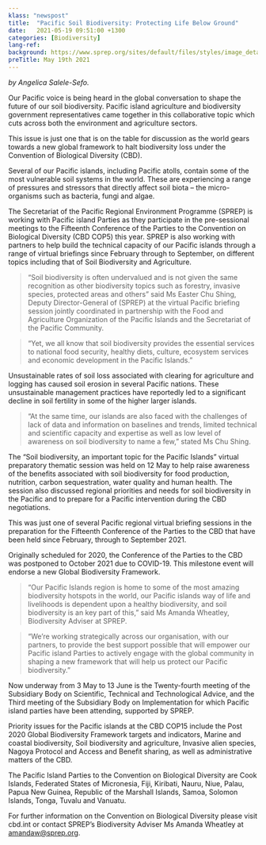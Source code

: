 ```yaml
---
klass: "newspost"
title:  "Pacific Soil Biodiversity: Protecting Life Below Ground"
date:   2021-05-19 09:51:00 +1300
categories: [Biodiversity]
lang-ref: 
background: https://www.sprep.org/sites/default/files/styles/image_detai_670_400_/public/images/news/Soils%20photo.jpg?itok=_zZilH8f
preTitle: May 19th 2021
---
```

*by Angelica Salele-Sefo.*

Our Pacific voice is being heard in the global conversation to shape the future of our soil biodiversity. Pacific island agriculture and biodiversity government representatives came together in this collaborative topic which cuts across both the environment and agriculture sectors.

This issue is just one that is on the table for discussion as the world gears towards a new global framework to halt biodiversity loss under the Convention of Biological Diversity (CBD).

Several of our Pacific islands, including Pacific atolls, contain some of the most vulnerable soil systems in the world.  These are experiencing a range of pressures and stressors that directly affect soil biota – the micro-organisms such as bacteria, fungi and algae. 

The Secretariat of the Pacific Regional Environment Programme (SPREP) is working with Pacific island Parties as they participate in the pre-sessional meetings to the Fifteenth Conference of the Parties to the Convention on Biological Diversity (CBD COP5) this year. SPREP is also working with partners to help build the technical capacity of our Pacific islands through a range of virtual briefings since February through to September, on different topics including that of Soil Biodiversity and Agriculture.  

>“Soil biodiversity is often undervalued and is not given the same recognition as other biodiversity topics such as forestry, invasive species, protected areas and others” said Ms Easter Chu Shing, Deputy Director-General of (SPREP) at the virtual Pacific briefing session jointly coordinated in partnership with the Food and Agriculture Organization of the Pacific Islands and the Secretariat of the Pacific Community.

>“Yet, we all know that soil biodiversity provides the essential services to national food security, healthy diets, culture, ecosystem services and economic development in the Pacific Islands.”

Unsustainable rates of soil loss associated with clearing for agriculture and logging has caused soil erosion in several Pacific nations. These unsustainable management practices have reportedly led to a significant decline in soil fertility in some of the higher larger islands. 

>“At the same time, our islands are also faced with the challenges of lack of data and information on baselines and trends, limited technical and scientific capacity and expertise as well as low level of awareness on soil biodiversity to name a few,” stated Ms Chu Shing.

The “Soil biodiversity, an important topic for the Pacific Islands” virtual preparatory thematic session was held on 12 May to help raise awareness of the benefits associated with soil biodiversity for food production, nutrition, carbon sequestration, water quality and human health.  The session also discussed regional priorities and needs for soil biodiversity in the Pacific and to prepare for a Pacific intervention during the CBD negotiations.

This was just one of several Pacific regional virtual briefing sessions in the preparation for the Fifteenth Conference of the Parties to the CBD that have been held since February, through to September 2021.

Originally scheduled for 2020, the Conference of the Parties to the CBD was postponed to October 2021 due to COVID-19.  This milestone event will endorse a new Global Biodiversity Framework.

>“Our Pacific Islands region is home to some of the most amazing biodiversity hotspots in the world, our Pacific islands way of life and livelihoods is dependent upon a healthy biodiversity, and soil biodiversity is an key part of this,” said Ms Amanda Wheatley, Biodiversity Adviser at SPREP.

>“We’re working strategically across our organisation, with our partners, to provide the best support possible that will empower our Pacific island Parties to actively engage with the global community in shaping a new framework that will help us protect our Pacific biodiversity.”

Now underway from 3 May to 13 June is the Twenty-fourth meeting of the Subsidiary Body on Scientific, Technical and Technological Advice, and the Third meeting of the Subsidiary Body on Implementation for which Pacific island parties have been attending, supported by SPREP.

Priority issues for the Pacific islands at the CBD COP15 include the Post 2020 Global Biodiversity Framework targets and indicators, Marine and coastal biodiversity, Soil biodiversity and agriculture, Invasive alien species, Nagoya Protocol and Access and Benefit sharing, as well as administrative matters of the CBD.

The Pacific Island Parties to the Convention on Biological Diversity are Cook Islands, Federated States of Micronesia, Fiji, Kiribati, Nauru, Niue, Palau, Papua New Guinea, Republic of the Marshall Islands, Samoa, Solomon Islands, Tonga, Tuvalu and Vanuatu.

For further information on the Convention on Biological Diversity please visit cbd.int or contact SPREP’s Biodiversity Adviser Ms Amanda Wheatley at [amandaw@sprep.org](mailto:amandaw@sprep.org).
